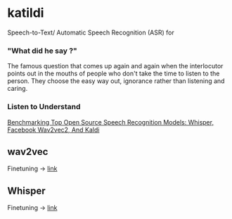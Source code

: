 # katildi
Speech-to-Text/ Automatic Speech Recognition (ASR) for 

### "What did he say ?"

The famous question that comes up again and again when the interlocutor points out in the mouths of people who don't take the time to listen to the person. They choose the easy way out, ignorance rather than listening and caring.

### Listen to Understand

[Benchmarking Top Open Source Speech Recognition Models: Whisper, Facebook Wav2vec2, And Kaldi](https://deepgram.com/learn/benchmarking-top-open-source-speech-models)

## wav2vec
Finetuning -> [link](https://huggingface.co/blog/fine-tune-wav2vec2-english)

## Whisper
Finetuning -> [link](https://huggingface.co/blog/fine-tune-whisper)
